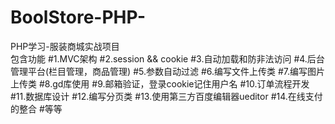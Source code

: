 # BoolStore-PHP-
PHP学习-服装商城实战项目<br/>
  包含功能
#1.MVC架构
#2.session && cookie
#3.自动加载和防非法访问
#4.后台管理平台(栏目管理，商品管理)
#5.参数自动过滤
#6.编写文件上传类
#7.编写图片上传类
#8.gd库使用
#9.邮箱验证，登录cookie记住用户名
#10.订单流程开发
#11.数据库设计
#12.编写分页类
#13.使用第三方百度编辑器ueditor
#14.在线支付的整合
#等等
